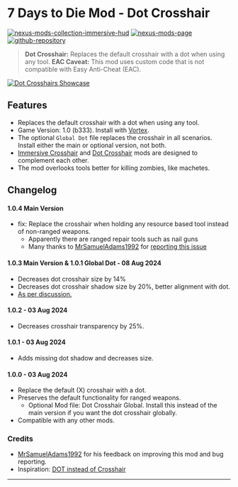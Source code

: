 [//]: # (DO NOT EDIT: This file has been autogenerated, any changes will be overwritten)
# 7 Days to Die Mod - Dot Crosshair

[![nexus-mods-collection-immersive-hud](https://img.shields.io/badge/Nexus%20Mods%20Collection-Immersive%20HUD%20-orange?style=flat-square&logo=spinrilla)](https://next.nexusmods.com/7daystodie/collections/epfqzi) [![nexus-mods-page](https://img.shields.io/badge/Nexus%20Mod-Dot%20Crosshair%20-orange?style=flat-square&logo=spinrilla)](https://www.nexusmods.com/7daystodie/mods/5640) [![github-repository](https://img.shields.io/badge/GitHub-Repository-green?style=flat-square&logo=github)](https://github.com/rdok/7daystodie_mod_dot_crosshair)

> **Dot Crosshair:** Replaces the default crosshair with a dot when using any tool.
> **EAC Caveat:** This mod uses custom code that is not compatible with Easy Anti-Cheat (EAC).

[![Dot Crosshairs Showcase](https://github.com/rdok/7daystodie_mod_dot_crosshair/blob/main/documentation/showcase.gif?raw=true)](https://www.nexusmods.com/7daystodie/mods/5640)

## Features
- Replaces the default crosshair with a dot when using any tool.
- Game Version: 1.0 (b333). Install with [Vortex](https://www.nexusmods.com/about/vortex/).
- The optional `Global Dot` file replaces the crosshair in all scenarios. Install either the main or optional version, not both.
- [Immersive Crosshair](https://www.nexusmods.com/7daystodie/mods/5601) and [Dot Crosshair](https://www.nexusmods.com/7daystodie/mods/5640) mods are designed to complement each other.
- The mod overlooks tools better for killing zombies, like machetes.
 
## Changelog
#### 1.0.4 Main Version
- fix: Replace the crosshair when holding any resource based tool instead of non-ranged weapons.
  - Apparently there are ranged repair tools such as nail guns 
  - Many thanks to [MrSamuelAdams1992](https://next.nexusmods.com/profile/MrSamuelAdams1992/about-me?gameId=1059) for [reporting this issue](https://www.nexusmods.com/7daystodie/mods/5601?tab=posts&jump_to_comment=142699761)
#### 1.0.3 Main Version & 1.0.1 Global Dot - 08 Aug 2024
- Decreases dot crosshair size by 14%
- Decreases dot crosshair shadow size by 20%, better alignment with dot.
- [As per discussion.](https://www.nexusmods.com/7daystodie/mods/5640?tab=posts&jump_to_comment=142559019)
#### 1.0.2 - 03 Aug 2024
- Decreases crosshair transparency by 25%.
#### 1.0.1 - 03 Aug 2024
- Adds missing dot shadow and decreases size.
#### 1.0.0 - 03 Aug 2024 
- Replace the default (X) crosshair with a dot.
- Preserves the default functionality for ranged weapons.
    - Optional Mod file: Dot Crosshair Global. Install this instead of the main version if you want the dot crosshair globally.
- Compatible with any other mods.
 
### Credits
- [MrSamuelAdams1992](https://next.nexusmods.com/profile/MrSamuelAdams1992/about-me?gameId=1059) for his feedback on improving this mod and bug reporting.
- Inspiration: [DOT instead of Crosshair](https://www.nexusmods.com/fallout4/mods/4340/)
  


***

[//]: # (DO NOT EDIT: This file has been autogenerated, any changes will be overwritten)
